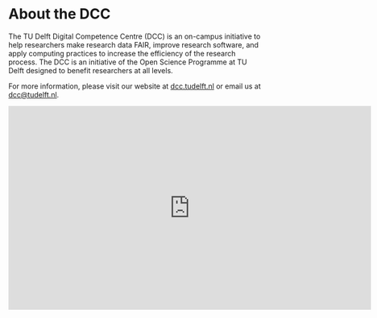 # About the DCC

The TU Delft Digital Competence Centre (DCC) is an on-campus initiative to help researchers make research data FAIR, improve research software, and apply computing practices to increase the efficiency of the research process. The DCC is an initiative of the Open Science Programme at TU Delft designed to benefit researchers at all levels.

For more information, please visit our website at [dcc.tudelft.nl](https://dcc.tudelft.nl) or email us at [dcc@tudelft.nl](mailto:dcc@tudelft.nl).

<iframe id="DCC video" width="720" height="405" src="https://www.youtube.com/embed/9eoI98_jQpo" frameborder="0" allowfullscreen> </iframe>